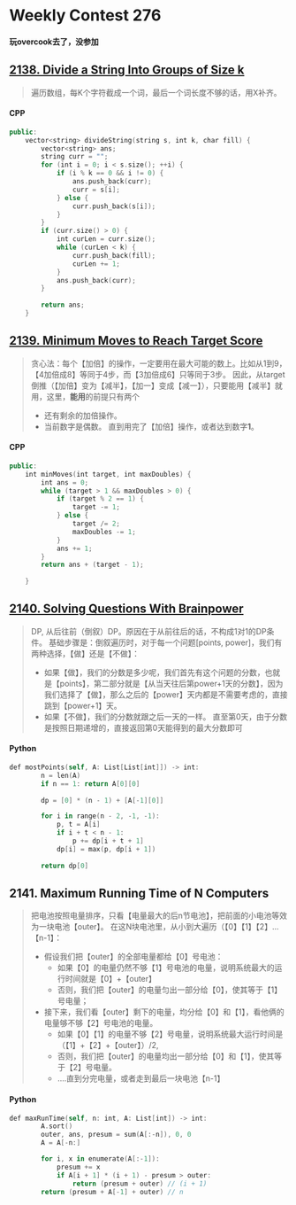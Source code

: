 # Weekly Contest 276
#### 玩overcook去了，没参加

## [2138. Divide a String Into Groups of Size k](https://leetcode.com/problems/divide-a-string-into-groups-of-size-k/)

> 遍历数组，每K个字符截成一个词，最后一个词长度不够的话，用X补齐。

#### CPP
```swift
public:
    vector<string> divideString(string s, int k, char fill) {
        vector<string> ans;
        string curr = "";
        for (int i = 0; i < s.size(); ++i) {
            if (i % k == 0 && i != 0) {
                ans.push_back(curr);
                curr = s[i];
            } else {
                curr.push_back(s[i]);
            }
        }
        if (curr.size() > 0) {
            int curLen = curr.size();
            while (curLen < k) {
                curr.push_back(fill);
                curLen += 1;
            }
            ans.push_back(curr);
        }
        
        return ans;        
    }
```

## [2139. Minimum Moves to Reach Target Score](https://leetcode.com/problems/minimum-moves-to-reach-target-score/)

> 贪心法：每个【加倍】的操作，一定要用在最大可能的数上。比如从1到9，【4加倍成8】等同于4步，而【3加倍成6】只等同于3步。
> 因此，从target倒推（【加倍】变为【减半】，【加一】变成【减一】），只要能用【减半】就用，这里，**能用**的前提只有两个
> - 还有剩余的加倍操作。
> - 当前数字是偶数。
> 直到用完了【加倍】操作，或者达到数字**1**。

#### CPP
```swift
public:
    int minMoves(int target, int maxDoubles) {
        int ans = 0;
        while (target > 1 && maxDoubles > 0) {
            if (target % 2 == 1) {
                target -= 1;
            } else {
                target /= 2;
                maxDoubles -= 1;
            }            
            ans += 1;
        }        
        return ans + (target - 1);
        
    }
```

## [2140. Solving Questions With Brainpower](https://leetcode.com/problems/solving-questions-with-brainpower/)
> DP, 从后往前（倒叙）DP。原因在于从前往后的话，不构成1对1的DP条件。
> 基础步骤是：倒叙遍历时，对于每一个问题[points, power]，我们有两种选择，【做】还是【不做】：
> - 如果【做】，我们的分数是多少呢，我们首先有这个问题的分数，也就是【points】，第二部分就是【从当天往后第power+1天的分数】，因为我们选择了【做】，那么之后的【power】天内都是不需要考虑的，直接跳到【power+1】天。
> - 如果【不做】，我们的分数就跟之后一天的一样。
> 直至第0天，由于分数是按照日期递增的，直接返回第0天能得到的最大分数即可

#### Python
```swift
def mostPoints(self, A: List[List[int]]) -> int:        
        n = len(A)
        if n == 1: return A[0][0]
        
        dp = [0] * (n - 1) + [A[-1][0]] 

        for i in range(n - 2, -1, -1):            
            p, t = A[i]
            if i + t < n - 1:
                p += dp[i + t + 1]
            dp[i] = max(p, dp[i + 1])
            
        return dp[0]
```

## 2141. Maximum Running Time of N Computers
> 把电池按照电量排序，只看【电量最大的后n节电池】，把前面的小电池等效为一块电池【outer】。
> 在这N块电池里，从小到大遍历（【0】【1】【2】... 【n-1】：
> - 假设我们把【outer】的全部电量都给【0】号电池：
>   - 如果【0】的电量仍然不够【1】号电池的电量，说明系统最大的运行时间就是【0】+【outer】
>   - 否则，我们把【outer】的电量匀出一部分给【0】，使其等于【1】号电量；
> - 接下来，我们看【outer】剩下的电量，均分给【0】和【1】，看他俩的电量够不够【2】号电池的电量。
>   - 如果【0】【1】的电量不够【2】号电量，说明系统最大运行时间是 （【1】+【2】+【outer】）/2,
>   - 否则，我们把【outer】的电量均出一部分给【0】和【1】，使其等于【2】号电量。
>   - ....直到分完电量，或者走到最后一块电池【n-1】

#### Python
```swift
def maxRunTime(self, n: int, A: List[int]) -> int:
        A.sort()
        outer, ans, presum = sum(A[:-n]), 0, 0
        A = A[-n:]

        for i, x in enumerate(A[:-1]): 
            presum += x 
            if A[i + 1] * (i + 1) - presum > outer: 
                return (presum + outer) // (i + 1)
        return (presum + A[-1] + outer) // n
```
